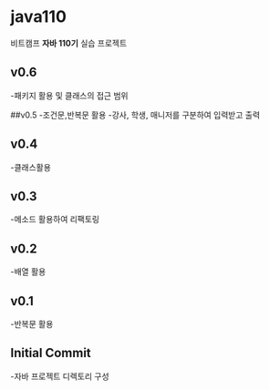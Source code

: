 # java110
비트캠프 **자바 110기** 실습 프로젝트 

## v0.6
-패키지 활용 및 클래스의 접근 범위

##v0.5
-조건문,반복문 활용
-강사, 학생, 매니저를 구분하여 입력받고 출력

## v0.4
-클래스활용

## v0.3
-메소드 활용하여 리팩토링

## v0.2
-배열 활용

## v0.1
-반복문 활용

## Initial Commit
-자바 프로젝트 디렉토리 구성